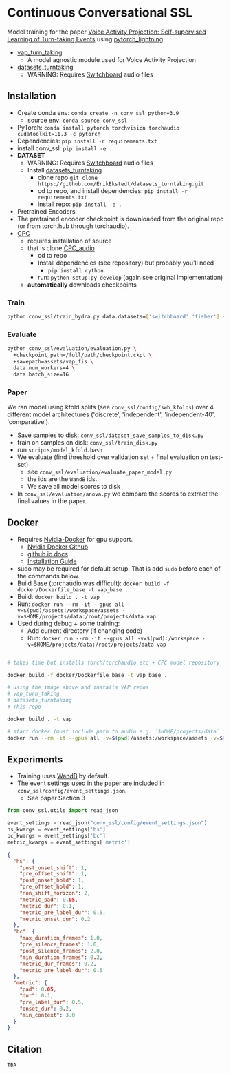# Continuous Conversational SSL

Model training for the paper [Voice Activity Projection: Self-supervised Learning of Turn-taking Events]() using [pytorch_lightning](https://pytorch-lightning.readthedocs.io/en/latest/).

* [vap_turn_taking](https://github.com/ErikEkstedt/vap_turn_taking)
  - A model agnostic module used for Voice Activity Projection
* [datasets_turntaking](https://github.com/ErikEkstedt/datasets_turntaking)
  - WARNING: Requires [Switchboard](https://catalog.ldc.upenn.edu/LDC97S62) audio files


## Installation

* Create conda env: `conda create -n conv_ssl python=3.9`
  - source env: `conda source conv_ssl`
* PyTorch: `conda install pytorch torchvision torchaudio cudatoolkit=11.3 -c pytorch`
* Dependencies: `pip install -r requirements.txt`
* install conv_ssl: `pip install -e .`
* **DATASET**
  - WARNING: Requires [Switchboard](https://catalog.ldc.upenn.edu/LDC97S62) audio files
  * Install [datasets_turntaking](https://github.com/ErikEkstedt/datasets_turntaking)
    - clone repo `git clone https://github.com/ErikEkstedt/datasets_turntaking.git`
    - cd to repo, and install dependencies: `pip install -r requirements.txt`
    - install repo: `pip install -e .`
* Pretrained Encoders
 * The pretrained encoder checkpoint is downloaded from the original repo (or from torch.hub through torchaudio).
  * [CPC](https://github.com/facebookresearch/CPC_audio)
    - requires installation of source
    - that is clone [CPC_audio](https://github.com/facebookresearch/CPC_audio)
      - cd to repo
      - Install dependencies (see repository) but probably you'll need
        - `pip install cython`
      - run: `python setup.py develop`  (again see original implementation)
    - **automatically** downloads checkpoints

### Train

```bash
python conv_ssl/train_hydra.py data.datasets=['switchboard','fisher'] +trainer.val_check_interval=0.5 early_stopping.patience=20
```

### Evaluate

```bash
python conv_ssl/evaluation/evaluation.py \
  +checkpoint_path=/full/path/checkpoint.ckpt \
  +savepath=assets/vap_fis \
  data.num_workers=4 \
  data.batch_size=16 
```

### Paper

We ran model using kfold splits (see `conv_ssl/config/swb_kfolds`) over 4 different model architectures ('discrete', 'independent', 'independent-40', 'comparative').

* Save samples to disk: `conv_ssl/dataset_save_samples_to_disk.py` 
* train on samples on disk: `conv_ssl/train_disk.py` 
* run `scripts/model_kfold.bash`
* We evaluate (find threshold over validation set + final evaluation on test-set)
  - see `conv_ssl/evaluation/evaluate_paper_model.py`
  - the ids are the `WandB` ids.
  - We save all model scores to disk
* In `conv_ssl/evaluation/anova.py` we compare the scores to extract the final values in the paper.

## Docker
* Requires [Nvidia-Docker]() for gpu support.
  * [Nvidia Docker Github](https://github.com/NVIDIA/nvidia-docker)
  * [github.io docs](https://nvidia.github.io/nvidia-docker/)
  * [Installation Guide](https://docs.nvidia.com/datacenter/cloud-native/container-toolkit/install-guide.html#docker)
* sudo may be required for default setup. That is add `sudo` before each of the commands below.
* Build Base (torchaudio was difficult): `docker build -f docker/Dockerfile_base -t vap_base .`
* Build: `docker build . -t vap`
* Run: `docker run --rm -it --gpus all -v=$(pwd)/assets:/workspace/assets -v=$HOME/projects/data:/root/projects/data vap`
* Used during debug + some training:
  * Add current directory (if changing code)
  * Run: `docker run --rm -it --gpus all -v=$(pwd):/workspace -v=$HOME/projects/data:/root/projects/data vap`


```bash

# takes time but installs torch/torchaudio etc + CPC model repository

docker build -f docker/Dockerfile_base -t vap_base .

# using the image above and installs VAP repos
# vap_turn_taking
# datasets_turntaking
# This repo

docker build . -t vap

# start docker (must include path to audio e.g. `$HOME/projects/data` in our case)
docker run --rm -it --gpus all -v=$(pwd)/assets:/workspace/assets -v=$HOME/projects/data:/root/projects/data vap
```

## Experiments

* Training uses [WandB](https://wandb.ai) by default.
* The event settings used in the paper are included in `conv_ssl/config/event_settings.json`.
  - See paper Section 3

```python
from conv_ssl.utils import read_json

event_settings = read_json("conv_ssl/config/event_settings.json")
hs_kwargs = event_settings['hs']
bc_kwargs = event_settings['bc']
metric_kwargs = event_settings['metric']
```

```json
{
  "hs": {
    "post_onset_shift": 1,
    "pre_offset_shift": 1,
    "post_onset_hold": 1,
    "pre_offset_hold": 1,
    "non_shift_horizon": 2,
    "metric_pad": 0.05,
    "metric_dur": 0.1,
    "metric_pre_label_dur": 0.5,
    "metric_onset_dur": 0.2
  },
  "bc": {
    "max_duration_frames": 1.0,
    "pre_silence_frames": 1.0,
    "post_silence_frames": 2.0,
    "min_duration_frames": 0.2,
    "metric_dur_frames": 0.2,
    "metric_pre_label_dur": 0.5
  },
  "metric": {
    "pad": 0.05,
    "dur": 0.1,
    "pre_label_dur": 0.5,
    "onset_dur": 0.2,
    "min_context": 3.0
  }
}
```


## Citation

```latex
TBA
```
